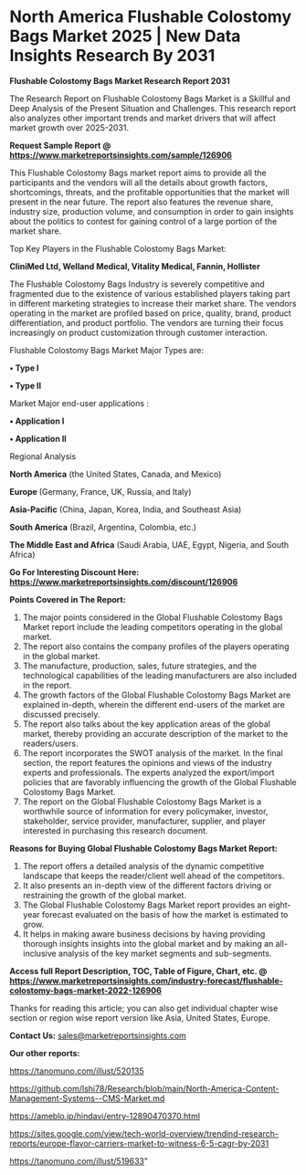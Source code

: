 # North America Flushable Colostomy Bags Market 2025 | New Data Insights Research By 2031

<strong>Flushable Colostomy Bags Market Research Report 2031</strong>

The Research Report on Flushable Colostomy Bags Market is a Skillful and Deep Analysis of the Present Situation and Challenges. This research report also analyzes other important trends and market drivers that will affect market growth over 2025-2031.

<strong>Request Sample Report @ <a href=https://www.marketreportsinsights.com/sample/126906>https://www.marketreportsinsights.com/sample/126906</a></strong>

This Flushable Colostomy Bags market report aims to provide all the participants and the vendors will all the details about growth factors, shortcomings, threats, and the profitable opportunities that the market will present in the near future. The report also features the revenue share, industry size, production volume, and consumption in order to gain insights about the politics to contest for gaining control of a large portion of the market share.

Top Key Players in the Flushable Colostomy Bags Market:

<strong>CliniMed Ltd, Welland Medical, Vitality Medical, Fannin, Hollister</strong>

The Flushable Colostomy Bags Industry is severely competitive and fragmented due to the existence of various established players taking part in different marketing strategies to increase their market share. The vendors operating in the market are profiled based on price, quality, brand, product differentiation, and product portfolio. The vendors are turning their focus increasingly on product customization through customer interaction.

Flushable Colostomy Bags Market Major Types are:

<strong>• Type I

• Type II</strong>

Market Major end-user applications :

<strong>• Application I

• Application II</strong>

Regional Analysis

</u><strong><b>North America</b></strong> (the United States, Canada, and Mexico)

<strong><b>Europe </b></strong>(Germany, France, UK, Russia, and Italy)

<strong><b>Asia-Pacific</b></strong> (China, Japan, Korea, India, and Southeast Asia)

<strong><b>South America</b></strong> (Brazil, Argentina, Colombia, etc.)

<strong><b>The Middle East and Africa</b></strong> (Saudi Arabia, UAE, Egypt, Nigeria, and South Africa)

<strong>Go For Interesting Discount Here: <a href=https://www.marketreportsinsights.com/discount/126906>https://www.marketreportsinsights.com/discount/126906</a></strong>

<strong>Points Covered in The Report:</strong>
<ol>
  <li>The major points considered in the Global Flushable Colostomy Bags Market report include the leading competitors operating in the global market.</li>
  <li>The report also contains the company profiles of the players operating in the global market.</li>
  <li>The manufacture, production, sales, future strategies, and the technological capabilities of the leading manufacturers are also included in the report.</li>
  <li>The growth factors of the Global Flushable Colostomy Bags Market are explained in-depth, wherein the different end-users of the market are discussed precisely.</li>
  <li>The report also talks about the key application areas of the global market, thereby providing an accurate description of the market to the readers/users.</li>
  <li>The report incorporates the SWOT analysis of the market. In the final section, the report features the opinions and views of the industry experts and professionals. The experts analyzed the export/import policies that are favorably influencing the growth of the Global Flushable Colostomy Bags Market.</li>
  <li>The report on the Global Flushable Colostomy Bags Market is a worthwhile source of information for every policymaker, investor, stakeholder, service provider, manufacturer, supplier, and player interested in purchasing this research document.</li>
</ol>
<strong>Reasons for Buying Global Flushable Colostomy Bags Market Report:</strong>

<ol>
  <li>The report offers a detailed analysis of the dynamic competitive landscape that keeps the reader/client well ahead of the competitors.</li>
  <li>It also presents an in-depth view of the different factors driving or restraining the growth of the global market.</li>
  <li>The Global Flushable Colostomy Bags Market report provides an eight-year forecast evaluated on the basis of how the market is estimated to grow.</li>
  <li>It helps in making aware business decisions by having providing thorough insights insights into the global market and by making an all-inclusive analysis of the key market segments and sub-segments.</li>
</ol>
<strong>Access full Report Description, TOC, Table of Figure, Chart, etc. @ <a href=https://www.marketreportsinsights.com/industry-forecast/flushable-colostomy-bags-market-2022-126906>https://www.marketreportsinsights.com/industry-forecast/flushable-colostomy-bags-market-2022-126906</a></strong>


Thanks for reading this article; you can also get individual chapter wise section or region wise report version like Asia, United States, Europe.

<strong>Contact Us:</strong>
sales@marketreportsinsights.com

<strong>Our other reports:</strong>

<a href=https://tanomuno.com/illust/520135>https://tanomuno.com/illust/520135</a>

<a href=https://github.com/Ishi78/Research/blob/main/North-America-Content-Management-Systems--CMS-Market.md>https://github.com/Ishi78/Research/blob/main/North-America-Content-Management-Systems--CMS-Market.md</a>

<a href=https://ameblo.jp/hindavi/entry-12890470370.html>https://ameblo.jp/hindavi/entry-12890470370.html</a>

<a href=https://sites.google.com/view/tech-world-overview/trendind-research-reports/europe-flavor-carriers-market-to-witness-6-5-cagr-by-2031>https://sites.google.com/view/tech-world-overview/trendind-research-reports/europe-flavor-carriers-market-to-witness-6-5-cagr-by-2031</a>

<a href=https://tanomuno.com/illust/519633>https://tanomuno.com/illust/519633</a>"
